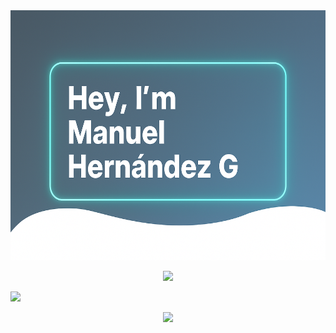 
<!--  <h1 align="center">Hi 👋, I'm <a href="https://portfolio-manu-her-gonz-4zzq5wu3x-manuhergonzs-projects.vercel.app/" target="blank"> 
Manuhergonz</a></h1>
<h3 align="center">A Passionate Mobile App Developer From Venezuela &#127470;&#127475</h3> -->

<img src="https://github.com/manuhergonz/Manuhergonz/blob/f1fac67080628499b0c304a16f281d8233d93da4/img%202.png" width="1000px" height="400" />

<p align="center">
  <a href="https://skillicons.dev">
    <img src="https://skillicons.dev/icons?i=html,css,git,java,idea" />
  </a>
</p>

<img src=https://upload.wikimedia.org/wikipedia/commons/1/1e/SITIO-EN-CONSTRUCCION.jpg  />


<!-- <p align="center">
  <a href="https://www.instagram.com/">
    <img src="https://skillicons.dev/icons?i=instagram" />
  </a>
</p>
-->
<p align="center">
  <a href="https://discordapp.com/users/859980633983418369">
    <img src="https://skillicons.dev/icons?i=discord" />
  </a>
</p>

